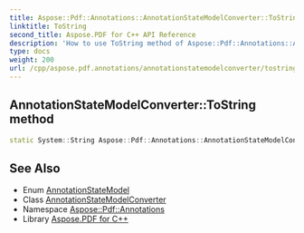 ```yaml
---
title: Aspose::Pdf::Annotations::AnnotationStateModelConverter::ToString method
linktitle: ToString
second_title: Aspose.PDF for C++ API Reference
description: 'How to use ToString method of Aspose::Pdf::Annotations::AnnotationStateModelConverter class in C++.'
type: docs
weight: 200
url: /cpp/aspose.pdf.annotations/annotationstatemodelconverter/tostring/
---
```

## AnnotationStateModelConverter::ToString method




```cpp
static System::String Aspose::Pdf::Annotations::AnnotationStateModelConverter::ToString(AnnotationStateModel value)
```

## See Also

* Enum [AnnotationStateModel](../../annotationstatemodel/)
* Class [AnnotationStateModelConverter](../)
* Namespace [Aspose::Pdf::Annotations](../../)
* Library [Aspose.PDF for C++](../../../)
